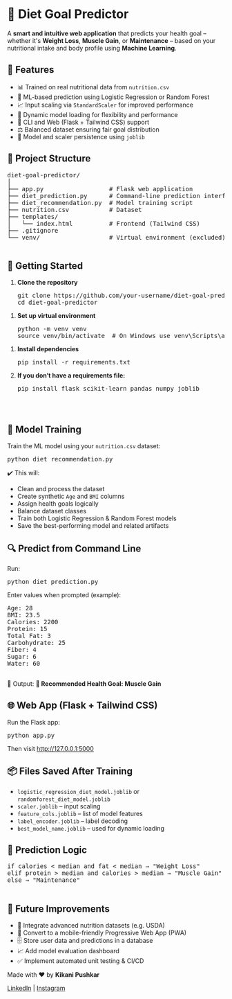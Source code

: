  <h1>🥗 Diet Goal Predictor</h1>

  <p>
    A <strong>smart and intuitive web application</strong> that predicts your health goal – 
    whether it's <strong>Weight Loss</strong>, <strong>Muscle Gain</strong>, or 
    <strong>Maintenance</strong> – based on your nutritional intake and body profile using 
    <strong>Machine Learning</strong>.
  </p>

  <h2>🌟 Features</h2>
  <ul>
    <li>📊 Trained on real nutritional data from <code>nutrition.csv</code></li>
    <li>🤖 ML-based prediction using Logistic Regression or Random Forest</li>
    <li>📈 Input scaling via <code>StandardScaler</code> for improved performance</li>
    <li>🧠 Dynamic model loading for flexibility and performance</li>
    <li>🧪 CLI and Web (Flask + Tailwind CSS) support</li>
    <li>⚖️ Balanced dataset ensuring fair goal distribution</li>
    <li>💾 Model and scaler persistence using <code>joblib</code></li>
  </ul>

  <h2>📂 Project Structure</h2>
  <pre>
diet-goal-predictor/
│
├── app.py                  # Flask web application
├── diet_prediction.py      # Command-line prediction interface
├── diet_recommendation.py  # Model training script
├── nutrition.csv           # Dataset
├── templates/
│   └── index.html          # Frontend (Tailwind CSS)
├── .gitignore
└── venv/                   # Virtual environment (excluded)
  </pre>

  <h2>🚀 Getting Started</h2>

  <ol>
    <li><strong>Clone the repository</strong><br>
      <pre>git clone https://github.com/your-username/diet-goal-predictor.git
cd diet-goal-predictor</pre>
    </li>

 </ol>
 <ol>

   <li><strong> Set up virtual environment </strong><br>
     <pre>
python -m venv venv
source venv/bin/activate  # On Windows use venv\Scripts\activate</pre>

</ol>

<ol>

   <li><strong> Install dependencies </strong><br>
    <pre>pip install -r requirements.txt </pre>
      <li><strong>  If you don’t have a requirements file:</strong><br>
      <pre>pip install flask scikit-learn pandas numpy joblib <pre>
  </ol>

  <h2>🧠 Model Training</h2>
  <p>Train the ML model using your <code>nutrition.csv</code> dataset:</p>
  <pre>python diet_recommendation.py</pre>

  <div class="highlight">
    ✔️ This will:
    <ul>
      <li>Clean and process the dataset</li>
      <li>Create synthetic <code>Age</code> and <code>BMI</code> columns</li>
      <li>Assign health goals logically</li>
      <li>Balance dataset classes</li>
      <li>Train both Logistic Regression & Random Forest models</li>
      <li>Save the best-performing model and related artifacts</li>
    </ul>
  </div>

  <h2>🔍 Predict from Command Line</h2>
  <p>Run:</p>
  <pre>python diet_prediction.py</pre>
  <p>Enter values when prompted (example):</p>
  <pre>
Age: 28
BMI: 23.5
Calories: 2200
Protein: 15
Total Fat: 3
Carbohydrate: 25
Fiber: 4
Sugar: 6
Water: 60
  </pre>

  <div class="highlight">
    📢 Output: <strong>🥗 Recommended Health Goal: Muscle Gain</strong>
  </div>

  <h2>🌐 Web App (Flask + Tailwind CSS)</h2>
  <p>Run the Flask app:</p>
  <pre>python app.py</pre>
  <p>Then visit <a href="http://127.0.0.1:5000" target="_blank">http://127.0.0.1:5000</a></p>

  <h2>📦 Files Saved After Training</h2>
  <ul>
    <li><code>logistic_regression_diet_model.joblib</code> or <code>randomforest_diet_model.joblib</code></li>
    <li><code>scaler.joblib</code> – input scaling</li>
    <li><code>feature_cols.joblib</code> – list of model features</li>
    <li><code>label_encoder.joblib</code> – label decoding</li>
    <li><code>best_model_name.joblib</code> – used for dynamic loading</li>
  </ul>

  <h2>🤖 Prediction Logic</h2>
  <pre>
if calories < median and fat < median → "Weight Loss"
elif protein > median and calories > median → "Muscle Gain"
else → "Maintenance"
  </pre>

  <h2>📌 Future Improvements</h2>
  <ul>
    <li>🧬 Integrate advanced nutrition datasets (e.g. USDA)</li>
    <li>📱 Convert to a mobile-friendly Progressive Web App (PWA)</li>
    <li>🗄️ Store user data and predictions in a database</li>
    <li>📈 Add model evaluation dashboard</li>
    <li>✅ Implement automated unit testing & CI/CD</li>
  </ul>

  <footer>
    <p>Made with ❤️ by <strong>Kikani Pushkar</strong></p>
    <p>
      <a href="https://www.linkedin.com/in/pushkar-kikani-984b0a34a/" target="_blank">LinkedIn</a> |
      <a href="https://instagram.com/itzpushkar_21" target="_blank">Instagram</a>
    </p>
  </footer>

